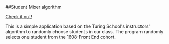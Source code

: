 ##Student Mixer algorithm

[Check it out!](https://gness1804.github.io/student-mixer-algorithm/)

This is a simple application based on the Turing School's instructors' algorithm to randomly choose students in our class.
The program randomly selects one student from the 1608-Front End cohort. 
